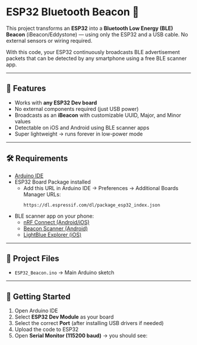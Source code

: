 # ESP32 Bluetooth Beacon 🚀

This project transforms an **ESP32** into a **Bluetooth Low Energy (BLE) Beacon** (iBeacon/Eddystone) — using only the ESP32 and a USB cable. No external sensors or wiring required.  

With this code, your ESP32 continuously broadcasts BLE advertisement packets that can be detected by any smartphone using a free BLE scanner app.

---

## 📌 Features
- Works with **any ESP32 Dev board**  
- No external components required (just USB power)  
- Broadcasts as an **iBeacon** with customizable UUID, Major, and Minor values  
- Detectable on iOS and Android using BLE scanner apps  
- Super lightweight → runs forever in low-power mode  

---

## 🛠 Requirements
- [Arduino IDE](https://www.arduino.cc/en/software)  
- ESP32 Board Package installed  
  - Add this URL in Arduino IDE → Preferences → Additional Boards Manager URLs:  
    ```
    https://dl.espressif.com/dl/package_esp32_index.json
    ```
- BLE scanner app on your phone:  
  - [nRF Connect (Android/iOS)](https://www.nordicsemi.com/Products/Development-tools/nRF-Connect-for-mobile)  
  - [Beacon Scanner (Android)](https://play.google.com/store/apps/details?id=com.bridou_n.beaconscanner)  
  - [LightBlue Explorer (iOS)](https://apps.apple.com/us/app/lightblue/id557428110)  

---

## 📂 Project Files
- `ESP32_Beacon.ino` → Main Arduino sketch

---

## 🚀 Getting Started
1. Open Arduino IDE  
2. Select **ESP32 Dev Module** as your board  
3. Select the correct **Port** (after installing USB drivers if needed)  
4. Upload the code to ESP32  
5. Open **Serial Monitor (115200 baud)** → you should see:  
